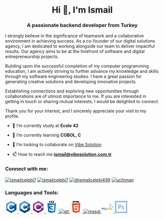 <h1 align="center">Hi 👋, I'm Ismail</h1>
<h3 align="center">A passionate backend developer from Turkey</h3>
<p I completed my Associate's degree in Computer Programming with honors. Currently, I am pursuing a software engineering education at Ecole 42, known as the world's most innovative coding school. By engaging in freelance work, I have had the opportunity to collaborate on various projects and enhance my problem-solving skills.

I strongly believe in the significance of teamwork and a collaborative environment in achieving success. As a co-founder of our digital solutions agency, I am dedicated to working alongside our team to deliver impactful results. Our agency aims to be at the forefront of software and digital entrepreneurship projects.

Building upon the successful completion of my computer programming education, I am actively striving to further advance my knowledge and skills through my software engineering studies. I have a great passion for generating creative solutions and developing innovative projects.

Establishing connections and exploring new opportunities through collaborations are of utmost importance to me. If you are interested in getting in touch or sharing mutual interests, I would be delighted to connect.

Thank you for your interest, and I sincerely appreciate your visit to my profile.                                 </p>

- 🔭 I’m currently study at **Ecole 42**

- 🌱 I’m currently learning **COBOL, C**

- 👯 I’m looking to collaborate on [Vibe Solution](https://vibesolution.com.tr)

- 📫 How to reach me **ismail@vibesolution.com.tr**

<h3 align="left">Connect with me:</h3>
<p align="left">
<a href="https://linkedin.com/in/ismailcelebi7" target="blank"><img align="center" src="https://raw.githubusercontent.com/rahuldkjain/github-profile-readme-generator/master/src/images/icons/Social/linked-in-alt.svg" alt="ismailcelebi7" height="30" width="40" /></a>
<a href="https://instagram.com/ismailcelebi7" target="blank"><img align="center" src="https://raw.githubusercontent.com/rahuldkjain/github-profile-readme-generator/master/src/images/icons/Social/instagram.svg" alt="ismailcelebi7" height="30" width="40" /></a>
<a href="https://www.youtube.com/@ismailcelebi499" target="blank"><img align="center" src="https://raw.githubusercontent.com/rahuldkjain/github-profile-readme-generator/master/src/images/icons/Social/youtube.svg" alt="@ismailcelebi499" height="30" width="40" /></a>
<a href="https://discord.gg/uchiman" target="blank"><img align="center" src="https://raw.githubusercontent.com/rahuldkjain/github-profile-readme-generator/master/src/images/icons/Social/discord.svg" alt="uchiman" height="30" width="40" /></a>
</p>

<h3 align="left">Languages and Tools:</h3>
<p align="left"> <a href="https://www.cprogramming.com/" target="_blank" rel="noreferrer"> <img src="https://raw.githubusercontent.com/devicons/devicon/master/icons/c/c-original.svg" alt="c" width="40" height="40"/> </a> <a href="https://www.w3schools.com/cpp/" target="_blank" rel="noreferrer"> <img src="https://raw.githubusercontent.com/devicons/devicon/master/icons/cplusplus/cplusplus-original.svg" alt="cplusplus" width="40" height="40"/> </a> <a href="https://www.w3schools.com/cs/" target="_blank" rel="noreferrer"> <img src="https://raw.githubusercontent.com/devicons/devicon/master/icons/csharp/csharp-original.svg" alt="csharp" width="40" height="40"/> </a> <a href="https://www.w3schools.com/css/" target="_blank" rel="noreferrer"> <img src="https://raw.githubusercontent.com/devicons/devicon/master/icons/css3/css3-original-wordmark.svg" alt="css3" width="40" height="40"/> </a> <a href="https://git-scm.com/" target="_blank" rel="noreferrer"> <img src="https://www.vectorlogo.zone/logos/git-scm/git-scm-icon.svg" alt="git" width="40" height="40"/> </a> <a href="https://www.w3.org/html/" target="_blank" rel="noreferrer"> <img src="https://raw.githubusercontent.com/devicons/devicon/master/icons/html5/html5-original-wordmark.svg" alt="html5" width="40" height="40"/> </a> <a href="https://www.microsoft.com/en-us/sql-server" target="_blank" rel="noreferrer"> <img src="https://www.svgrepo.com/show/303229/microsoft-sql-server-logo.svg" alt="mssql" width="40" height="40"/> </a> <a href="https://www.mysql.com/" target="_blank" rel="noreferrer"> <img src="https://raw.githubusercontent.com/devicons/devicon/master/icons/mysql/mysql-original-wordmark.svg" alt="mysql" width="40" height="40"/> </a> <a href="https://www.photoshop.com/en" target="_blank" rel="noreferrer"> <img src="https://raw.githubusercontent.com/devicons/devicon/master/icons/photoshop/photoshop-line.svg" alt="photoshop" width="40" height="40"/> </a> </p>
